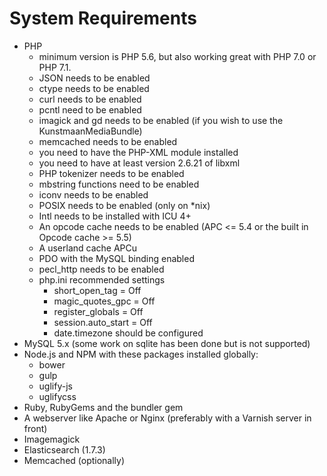 # System Requirements

* PHP
    * minimum version is PHP 5.6, but also working great with PHP 7.0 or PHP 7.1.
    * JSON needs to be enabled
    * ctype needs to be enabled
    * curl needs to be enabled
    * pcntl need to be enabled
    * imagick and gd needs to be enabled (if you wish to use the KunstmaanMediaBundle)
    * memcached needs to be enabled
    * you need to have the PHP-XML module installed
    * you need to have at least version 2.6.21 of libxml
    * PHP tokenizer needs to be enabled
    * mbstring functions need to be enabled
    * iconv needs to be enabled
    * POSIX needs to be enabled (only on *nix)
    * Intl needs to be installed with ICU 4+
    * An opcode cache needs to be enabled (APC <= 5.4 or the built in Opcode cache >= 5.5)
    * A userland cache APCu
    * PDO with the MySQL binding enabled
    * pecl_http needs to be enabled
    * php.ini recommended settings
        * short_open_tag = Off
        * magic_quotes_gpc = Off
        * register_globals = Off
        * session.auto_start = Off
        * date.timezone should be configured
* MySQL 5.x (some work on sqlite has been done but is not supported)
* Node.js and NPM with these packages installed globally:
    * bower
    * gulp
    * uglify-js
    * uglifycss
* Ruby, RubyGems and the bundler gem
* A webserver like Apache or Nginx (preferably with a Varnish server in front)
* Imagemagick
* Elasticsearch (1.7.3)
* Memcached (optionally)
